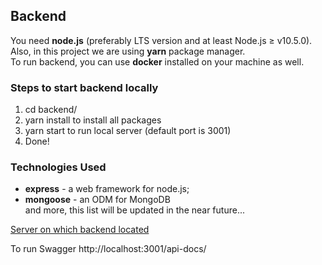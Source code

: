 ## Backend

You need **node.js** (preferably LTS version and at least Node.js ≥ v10.5.0). Also, in this project we are using **yarn** package manager.  
To run backend, you can use **docker** installed on your machine as well.

### Steps to start backend locally

1. cd backend/
2. yarn install to install all packages
3. yarn start to run local server (default port is 3001)
4. Done!

### Technologies Used

- **express** - a web framework for node.js;
- **mongoose** - an ODM for MongoDB  
  and more, this list will be updated in the near future...

[Server on which backend located](http://3.126.245.53:3001)

To run Swagger http://localhost:3001/api-docs/
